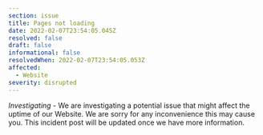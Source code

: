 ```yaml
---
section: issue
title: Pages not loading
date: 2022-02-07T23:54:05.045Z
resolved: false
draft: false
informational: false
resolvedWhen: 2022-02-07T23:54:05.053Z
affected:
  - Website
severity: disrupted
---
```

*Investigating* - We are investigating a potential issue that might affect the uptime of our Website. We are sorry for any inconvenience this may cause you. This incident post will be updated once we have more information.